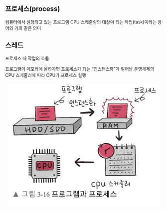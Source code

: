## 프로세스(process)
컴퓨터에서 실행되고 있는 프로그램
CPU 스케줄링의 대상이 되는 작업(task)이라는 용어와 거의 같은 의미

## 스레드
프로세스 내 작업의 흐름

프로그램이 메모리에 올라가면 프로세스가 되는 “인스턴스화”가 일어남
운영체제의 CPU 스케줄러에 따라 CPU가 프로세스 실행

![스크린샷 2023-03-05 14.07.53.png](./image/%ED%94%84%EB%A1%9C%EC%84%B8%EC%8A%A4%EC%99%80%20%EC%8A%A4%EB%A0%88%EB%93%9C.png)
